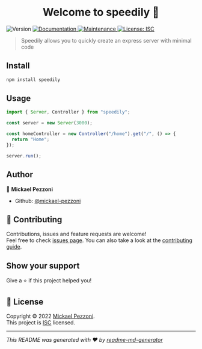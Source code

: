 <h1 align="center">Welcome to speedily 👋</h1>
<p>
  <img alt="Version" src="https://img.shields.io/badge/version-1.0.0-blue.svg?cacheSeconds=2592000" />
  <a href="https://mickael-pezzoni.github.io/speedily/" target="_blank">
    <img alt="Documentation" src="https://img.shields.io/badge/documentation-yes-brightgreen.svg" />
  </a>
  <a href="https://github.com/mickael-pezzoni/turbo/graphs/commit-activity" target="_blank">
    <img alt="Maintenance" src="https://img.shields.io/badge/Maintained%3F-yes-green.svg" />
  </a>
  <a href="https://github.com/mickael-pezzoni/turbo/blob/master/LICENSE" target="_blank">
    <img alt="License: ISC" src="https://img.shields.io/github/license/mickael-pezzoni/speedily" />
  </a>
</p>

> Speedily allows you to quickly create an express server with minimal code

## Install

```sh
npm install speedily
```

## Usage

```ts
import { Server, Controller } from "speedily";

const server = new Server(3000);

const homeController = new Controller("/home").get("/", () => {
  return "Home";
});

server.run();

```

## Author

👤 **Mickael Pezzoni**

* Github: [@mickael-pezzoni](https://github.com/mickael-pezzoni)

## 🤝 Contributing

Contributions, issues and feature requests are welcome!<br />Feel free to check [issues page](https://github.com/mickael-pezzoni/speedily/issues). You can also take a look at the [contributing guide](https://github.com/mickael-pezzoni/turbo/blob/master/CONTRIBUTING.md).

## Show your support

Give a ⭐️ if this project helped you!

## 📝 License

Copyright © 2022 [Mickael Pezzoni](https://github.com/mickael-pezzoni).<br />
This project is [ISC](https://github.com/mickael-pezzoni/turbo/blob/master/LICENSE) licensed.

***
_This README was generated with ❤️ by [readme-md-generator](https://github.com/kefranabg/readme-md-generator)_